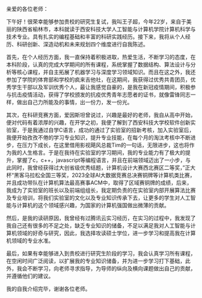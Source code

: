 亲爱的各位老师：

下午好！很荣幸能够参加贵校的研究生复试，我叫王子超，今年22岁，来自于美丽的陕西省榆林市，本科就读于西安科技大学人工智能与计算机学院计算机科学与技术专业。具有扎实的编程基础和丰富的科研实践经历。接下来，我将从个人经历、科研创新、深造动机和未来规划四个维度进行自我陈述。

首先，在个人经历方面，我一直保持着积极进取，热爱生活，不断学习的态度，在本科阶段，认真的完成大学期间的所有课程，系统掌握了数据结构、算法设计与分析等核心课程，并自主拓展了机器学习与深度学习领域知识。而且在这之外，我还参加了学院的体育部和学校的疯来吉他社，在这期间，我获得过优秀共青团员，优秀学生干部以及军训优秀个人，最让我感觉自豪的，是我在新冠疫情期间，积极参与抗击疫情活动，获得了学校颁发的抗疫优秀青年志愿者的证书，就像雷锋同志一样，做出自己力所能及的事情，出一份力，发一份光。

其次，在科研竞赛方面，爱因斯坦曾说过，兴趣是最好的老师，我自从高中开始，便对代码有着浓厚的兴趣，在开学之初，我便了解到了西安科技大学校软件创新实验室，于是我通过自学C语言，成功的通过了实验室的招新考核，加入实验室后，我便开始孜孜不倦的学习专业知识，提升专业技能，在每个月的淘汰考核中不断进步，在压力下成长，在这里借用影视飓风总裁Tim的一句话，无限进步，这也将作为我的人生格言。于是在我待在实验室的学习期间，我的专业能力有了极大的提升，掌握了c，c++，javascript等编程语言，并且在前端领域迈出了一小步，与此同时，我曾经获得过大创省级优秀结题，计算机设计大赛西北赛区二等奖，”正大杯“黑客马拉松全国三等奖，2023全球AI大数据竞赛总决赛铜牌等计算机类比赛，并且成功带队在计算机算法最高赛事ACM中，取得了区域赛铜牌的成绩，后来，我成为了实验室的班长以及前端组组长，我定期负责的在实验室内部开展算法比赛及专业培训，将我们实验室的文化以及专业知识传承下去，让更多的学生对人工智能与计算机的这个领域感兴趣，为国家的计算机强国做出微薄的贡献。

然后，是我的读研原因，我曾经有过腾讯云实习经历，在实习的过程中，我发现了我自己还有很多的不足之处，缺乏专业知识的储备，不足以满足我对人工智能与计算机领域的好奇与研究，因此，我选择攻读硕士学位，进一步学习和提高我在计算机领域的专业水准。

最后，如果有幸能够进入到贵校进行研究生阶段的学习，我会认真学习所有课程，在空闲时间广泛阅读，以扩展我的专业知识储备，并为进一步学习打下基础，此外，我会不断学习，向老师寻求指导，为导师的纵向及横向课题做出自己的贡献，并遵循他们的建议。

我的自我介绍完毕，谢谢各位老师。